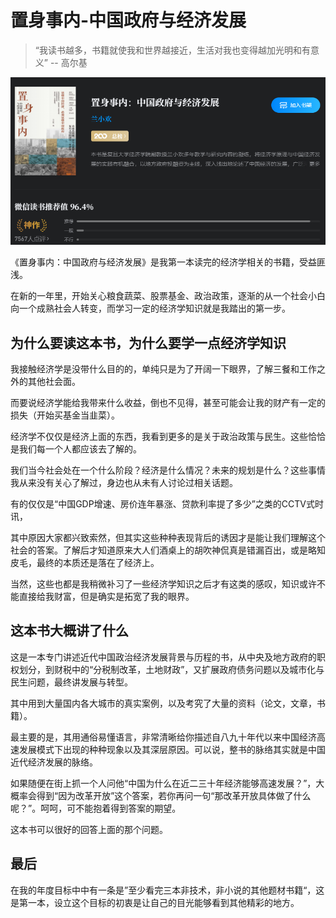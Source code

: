 # 置身事内-中国政府与经济发展

[tag]:阅读|扩展|经济学
[create]:2022-03-16

> “我读书越多，书籍就使我和世界越接近，生活对我也变得越加光明和有意义” -- 高尔基

![置身事内](../images/Snipaste_2022-03-16_11-23-26.png)

《置身事内：中国政府与经济发展》是我第一本读完的经济学相关的书籍，受益匪浅。

在新的一年里，开始关心粮食蔬菜、股票基金、政治政策，逐渐的从一个社会小白向一个成熟社会人转变，而学习一定的经济学知识就是我踏出的第一步。

## 为什么要读这本书，为什么要学一点经济学知识

我接触经济学是没带什么目的的，单纯只是为了开阔一下眼界，了解三餐和工作之外的其他社会面。

而要说经济学能给我带来什么收益，倒也不见得，甚至可能会让我的财产有一定的损失（开始买基金当韭菜）。

经济学不仅仅是经济上面的东西，我看到更多的是关于政治政策与民生。这些恰恰是我们每一个人都应该去了解的。

我们当今社会处在一个什么阶段？经济是什么情况？未来的规划是什么？这些事情我从来没有关心了解过，身边也从未有人讨论过相关话题。

有的仅仅是“中国GDP增速、房价连年暴涨、贷款利率提了多少”之类的CCTV式时讯，

其中原因大家都兴致索然，但其实这些种种表现背后的诱因才是能让我们理解这个社会的答案。了解后才知道原来大人们酒桌上的胡吹神侃真是错漏百出，或是略知皮毛，最终的本质还是落在了经济上。

当然，这些也都是我稍微补习了一些经济学知识之后才有这类的感叹，知识或许不能直接给我财富，但是确实是拓宽了我的眼界。

## 这本书大概讲了什么

这是一本专门讲述近代中国政治经济发展背景与历程的书，从中央及地方政府的职权划分，到财税中的“分税制改革，土地财政”，又扩展政府债务问题以及城市化与民生问题，最终讲发展与转型。

其中用到大量国内各大城市的真实案例，以及考究了大量的资料（论文，文章，书籍）。

最主要的是，其用通俗易懂语言，非常清晰给你描述自八九十年代以来中国经济高速发展模式下出现的种种现象以及其深层原因。可以说，整书的脉络其实就是中国近代经济发展的脉络。

如果随便在街上抓一个人问他“中国为什么在近二三十年经济能够高速发展？”，大概率会得到“因为改革开放”这个答案，若你再问一句“那改革开放具体做了什么呢？”。呵呵，可不能抱着得到答案的期望。

这本书可以很好的回答上面的那个问题。

## 最后

在我的年度目标中中有一条是”至少看完三本非技术，非小说的其他题材书籍“，这是第一本，设立这个目标的初衷是让自己的目光能够看到其他精彩的地方。